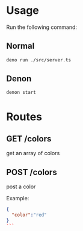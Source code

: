 # Usage


Run the following command:

## Normal

```bash
deno run ./src/server.ts
```

## Denon

```bash
denon start
```

# Routes

## GET /colors 
get an array of colors

## POST /colors 
post a color

Example:

````json
{
  "color":"red"
}
```
